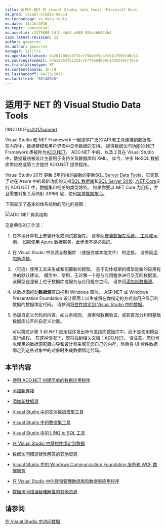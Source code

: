 ```yaml
---
title: 适用于.NET 的 visual Studio data tools |Microsoft Docs
ms.prod: visual-studio-dev14
ms.technology: vs-data-tools
ms.date: 11/15/2016
ms.topic: conceptual
ms.assetid: c3175080-1dfb-4ab8-a460-92dadbb844b4
caps.latest.revision: 22
author: gewarren
ms.author: gewarren
manager: jillfra
ms.openlocfilehash: b42617892e377dcf750e9f5cafc914759b7d0c13
ms.sourcegitcommit: 94b3a052fb1229c7e7f8804b09c1d403385c7630
ms.translationtype: MT
ms.contentlocale: zh-CN
ms.lasthandoff: 04/23/2019
ms.locfileid: "68146546"
---
```

# <a name="visual-studio-data-tools-for-net"></a>适用于 NET 的 Visual Studio Data Tools
[!INCLUDE[vs2017banner](../includes/vs2017banner.md)]

Visual Studio 和.NET Framework 一起提供广泛的 API 和工具连接到数据库、 在内存中，数据建模和用户界面中显示数据的支持。  提供数据访问功能的.NET Framework 类被称为[ADO.NET](https://msdn.microsoft.com/library/e80y5yhx\(v=vs.110\).aspx)。 ADO.NET 中的，以及工具在 Visual Studio 中，数据最初被设计主要用于支持关系数据库和 XML。 如今，许多 NoSQL 数据库供应商或第三方提供 ADO.NET 提供程序。  
  
 Visual Studio 2015 更新 2年包括的最新的更新[SQL Server Data Tools](https://msdn.microsoft.com/library/hh272686\(v=vs.103\).aspx)，它实现了对在 Azure 中的最新功能的支持[SQL 数据库](https://azure.microsoft.com/services/sql-database/)和[SQL Server 2016](https://www.microsoft.com/sql-server/sql-server-2016). [.NET Core](https://www.dotnetfoundation.org/projects?searchquery=dotnet+core&type=project)支持 ADO.NET 中，数据集和相关的类型除外。 如果你要以.NET Core 为目标，并且需要对象关系映射 (ORM) 层，使用[实体框架核心](https://msdn.microsoft.com/data/ef.aspx)。  
  
 下图显示了基本的体系结构的简化的视图：  
  
 ![ADO.NET 体系结构](../data-tools/media/raddata-ado-net-architecture-diagram.png "raddata ADO.NET 体系结构关系图")  
  
 这是典型的工作流：  
  
1. 在本地计算机上安装开发或测试数据库。 请参阅[安装数据库系统、 工具和示例](../data-tools/installing-database-systems-tools-and-samples.md)。 如果使用 Azure 数据服务，此步骤不是必需的。  
  
2. 在 Visual Studio 中测试与数据库 （或服务或本地文件） 的连接。 请参阅[添加新连接](../data-tools/add-new-connections.md)。  
  
3. （可选）使用工具来生成和配置新的模型。 基于实体框架的模型是新的应用程序的默认建议。 模型中，使用，无论哪一个是与应用程序进行交互的数据源。 该模型在逻辑上位于数据库或服务与应用程序之间。  请参阅[添加新数据源](../data-tools/add-new-data-sources.md)。  
  
4. 从数据源拖动**数据源**窗口拖到 Windows 窗体、 ASP.NET 或 Windows Presentation Foundation 设计图面上以生成将在你指定的方式向用户显示的数据的数据绑定代码。 请参阅[将控件绑定到 Visual Studio 中的数据](../data-tools/bind-controls-to-data-in-visual-studio.md)。  
  
5. 添加自定义代码的内容，如业务规则、 搜索和数据验证，或若要充分利用基础数据库公开的自定义功能。  
  
   可以跳过步骤 3 和.NET 应用程序发出命令直接向数据库中，而不是使用模型进行编程。 在这种情况下，您将找到相关文档：[ADO.NET](https://msdn.microsoft.com/library/e80y5yhx\(v=vs.110\).aspx)。 请注意，您仍可以使用的数据源配置向导和设计器来填充您自己的内存，然后将 UI 控件数据绑定到这些对象中的对象时生成数据绑定代码。  
  
## <a name="in-this-section"></a>本节内容  
  
- [使用 ADO.NET 创建简单的数据应用程序](../data-tools/create-a-simple-data-application-by-using-adonet.md)  
  
- [添加新连接](../data-tools/add-new-connections.md)  
  
- [添加新数据源](../data-tools/add-new-data-sources.md)  
  
- [Visual Studio 中的实体数据模型工具](../data-tools/entity-data-model-tools-in-visual-studio.md)  
  
- [Visual Studio 中的数据集工具](../data-tools/dataset-tools-in-visual-studio.md)  
  
- [Visual Studio 中的 LINQ to SQL 工具](../data-tools/linq-to-sql-tools-in-visual-studio2.md)  
  
- [在 Visual Studio 中将控件绑定到数据](../data-tools/bind-controls-to-data-in-visual-studio.md)  
  
- [数据访问错误疑难解答的其他资源](../data-tools/additional-resources-for-troubleshooting-data-access-errors.md)  
  
- [Visual Studio 中的 Windows Communication Foundation 服务和 WCF 数据服务](../data-tools/windows-communication-foundation-services-and-wcf-data-services-in-visual-studio.md)  
  
- [在 Visual Studio 中创建和管理数据库和数据层应用程序](../data-tools/creating-and-managing-databases-and-data-tier-applications-in-visual-studio.md)  
  
- [数据访问错误疑难解答的其他资源](../data-tools/additional-resources-for-troubleshooting-data-access-errors.md)  
  
## <a name="see-also"></a>请参阅  
 [在 Visual Studio 中访问数据](../data-tools/accessing-data-in-visual-studio.md)
